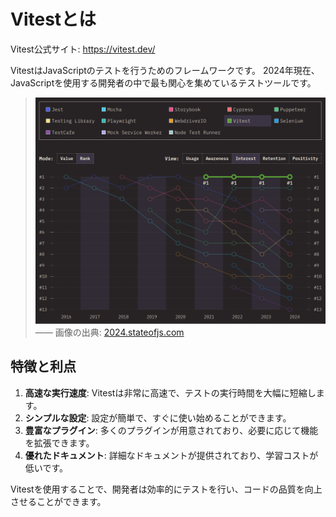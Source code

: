 # Vitestとは

Vitest公式サイト: <https://vitest.dev/>

VitestはJavaScriptのテストを行うためのフレームワークです。
2024年現在、JavaScriptを使用する開発者の中で最も関心を集めているテストツールです。

> ![ランキング](assets/2024_stateofjs_libraries_testing_ranking.png)\
> ―― 画像の出典: [2024.stateofjs.com](https://2024.stateofjs.com/ja-JP/libraries/testing/)

## 特徴と利点

1. **高速な実行速度**: Vitestは非常に高速で、テストの実行時間を大幅に短縮します。
2. **シンプルな設定**: 設定が簡単で、すぐに使い始めることができます。
3. **豊富なプラグイン**: 多くのプラグインが用意されており、必要に応じて機能を拡張できます。
4. **優れたドキュメント**: 詳細なドキュメントが提供されており、学習コストが低いです。

Vitestを使用することで、開発者は効率的にテストを行い、コードの品質を向上させることができます。
